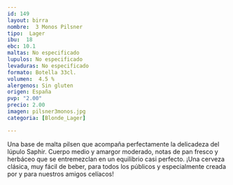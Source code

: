 ```yaml
---
id: 149
layout: birra
nombre:  3 Monos Pilsner
tipo:  Lager
ibu:  18
ebc: 10.1
maltas: No especificado
lupulos: No especificado
levaduras: No especificado
formato: Botella 33cl.
volumen:  4.5 %
alergenos: Sin gluten
origen: España
pvp: "2.00"
precio: 2.00
imagen: pilsner3monos.jpg
categoria: [Blonde_Lager]

---
```

Una base de malta pilsen que acompaña perfectamente la delicadeza del lúpulo Saphir.
Cuerpo medio y amargor moderado, notas de pan fresco y herbáceo que se entremezclan en un equilibrio casi perfecto.
¡Una cerveza clásica, muy fácil de beber, para todos los públicos y especialmente creada por y para nuestros amigos celíacos!